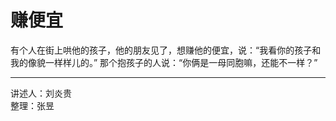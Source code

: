 # 赚便宜

有个人在街上哄他的孩子，他的朋友见了，想赚他的便宜，说：“我看你的孩子和我的像貌一样样儿的。” 那个抱孩子的人说：“你俩是一母同胞嘛，还能不一样？”

---

讲述人：刘炎贵  
整理：张昱
